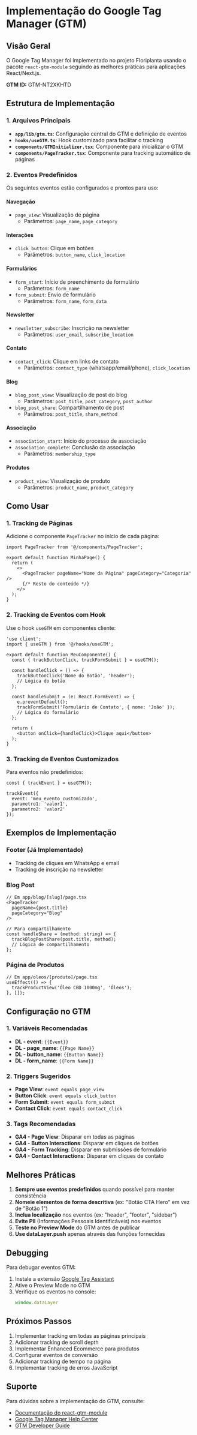 # Implementação do Google Tag Manager (GTM)

## Visão Geral

O Google Tag Manager foi implementado no projeto Floriplanta usando o pacote `react-gtm-module` seguindo as melhores práticas para aplicações React/Next.js.

**GTM ID:** GTM-NT2XKHTD

## Estrutura de Implementação

### 1. Arquivos Principais

- **`app/lib/gtm.ts`**: Configuração central do GTM e definição de eventos
- **`hooks/useGTM.ts`**: Hook customizado para facilitar o tracking
- **`components/GTMInitializer.tsx`**: Componente para inicializar o GTM
- **`components/PageTracker.tsx`**: Componente para tracking automático de páginas

### 2. Eventos Predefinidos

Os seguintes eventos estão configurados e prontos para uso:

#### Navegação
- `page_view`: Visualização de página
  - Parâmetros: `page_name`, `page_category`

#### Interações
- `click_button`: Clique em botões
  - Parâmetros: `button_name`, `click_location`

#### Formulários
- `form_start`: Início de preenchimento de formulário
  - Parâmetros: `form_name`
- `form_submit`: Envio de formulário
  - Parâmetros: `form_name`, `form_data`

#### Newsletter
- `newsletter_subscribe`: Inscrição na newsletter
  - Parâmetros: `user_email`, `subscribe_location`

#### Contato
- `contact_click`: Clique em links de contato
  - Parâmetros: `contact_type` (whatsapp/email/phone), `click_location`

#### Blog
- `blog_post_view`: Visualização de post do blog
  - Parâmetros: `post_title`, `post_category`, `post_author`
- `blog_post_share`: Compartilhamento de post
  - Parâmetros: `post_title`, `share_method`

#### Associação
- `association_start`: Início do processo de associação
- `association_complete`: Conclusão da associação
  - Parâmetros: `membership_type`

#### Produtos
- `product_view`: Visualização de produto
  - Parâmetros: `product_name`, `product_category`

## Como Usar

### 1. Tracking de Páginas

Adicione o componente `PageTracker` no início de cada página:

```tsx
import PageTracker from '@/components/PageTracker';

export default function MinhaPage() {
  return (
    <>
      <PageTracker pageName="Nome da Página" pageCategory="Categoria" />
      {/* Resto do conteúdo */}
    </>
  );
}
```

### 2. Tracking de Eventos com Hook

Use o hook `useGTM` em componentes cliente:

```tsx
'use client';
import { useGTM } from '@/hooks/useGTM';

export default function MeuComponente() {
  const { trackButtonClick, trackFormSubmit } = useGTM();

  const handleClick = () => {
    trackButtonClick('Nome do Botão', 'header');
    // Lógica do botão
  };

  const handleSubmit = (e: React.FormEvent) => {
    e.preventDefault();
    trackFormSubmit('Formulário de Contato', { nome: 'João' });
    // Lógica do formulário
  };

  return (
    <button onClick={handleClick}>Clique aqui</button>
  );
}
```

### 3. Tracking de Eventos Customizados

Para eventos não predefinidos:

```tsx
const { trackEvent } = useGTM();

trackEvent({
  event: 'meu_evento_customizado',
  parametro1: 'valor1',
  parametro2: 'valor2'
});
```

## Exemplos de Implementação

### Footer (Já Implementado)
- Tracking de cliques em WhatsApp e email
- Tracking de inscrição na newsletter

### Blog Post
```tsx
// Em app/blog/[slug]/page.tsx
<PageTracker 
  pageName={post.title} 
  pageCategory="Blog" 
/>

// Para compartilhamento
const handleShare = (method: string) => {
  trackBlogPostShare(post.title, method);
  // Lógica de compartilhamento
};
```

### Página de Produtos
```tsx
// Em app/oleos/[produto]/page.tsx
useEffect(() => {
  trackProductView('Óleo CBD 1000mg', 'Óleos');
}, []);
```

## Configuração no GTM

### 1. Variáveis Recomendadas
- **DL - event**: `{{Event}}`
- **DL - page_name**: `{{Page Name}}`
- **DL - button_name**: `{{Button Name}}`
- **DL - form_name**: `{{Form Name}}`

### 2. Triggers Sugeridos
- **Page View**: `event equals page_view`
- **Button Click**: `event equals click_button`
- **Form Submit**: `event equals form_submit`
- **Contact Click**: `event equals contact_click`

### 3. Tags Recomendadas
- **GA4 - Page View**: Disparar em todas as páginas
- **GA4 - Button Interactions**: Disparar em cliques de botões
- **GA4 - Form Tracking**: Disparar em submissões de formulário
- **GA4 - Contact Interactions**: Disparar em cliques de contato

## Melhores Práticas

1. **Sempre use eventos predefinidos** quando possível para manter consistência
2. **Nomeie elementos de forma descritiva** (ex: "Botão CTA Hero" em vez de "Botão 1")
3. **Inclua localização** nos eventos (ex: "header", "footer", "sidebar")
4. **Evite PII** (Informações Pessoais Identificáveis) nos eventos
5. **Teste no Preview Mode** do GTM antes de publicar
6. **Use dataLayer.push** apenas através das funções fornecidas

## Debugging

Para debugar eventos GTM:

1. Instale a extensão [Google Tag Assistant](https://tagassistant.google.com/)
2. Ative o Preview Mode no GTM
3. Verifique os eventos no console:
   ```javascript
   window.dataLayer
   ```

## Próximos Passos

1. Implementar tracking em todas as páginas principais
2. Adicionar tracking de scroll depth
3. Implementar Enhanced Ecommerce para produtos
4. Configurar eventos de conversão
5. Adicionar tracking de tempo na página
6. Implementar tracking de erros JavaScript

## Suporte

Para dúvidas sobre a implementação do GTM, consulte:
- [Documentação do react-gtm-module](https://www.npmjs.com/package/react-gtm-module)
- [Google Tag Manager Help Center](https://support.google.com/tagmanager)
- [GTM Developer Guide](https://developers.google.com/tag-manager) 